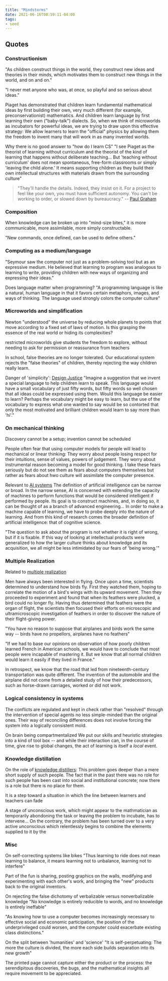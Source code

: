 ```yaml
---
title: "Mindstorms"
date: 2021-06-16T08:59:11-04:00
tags:
- seed
---
```



## Quotes

### Constructionism
"As children construct things in the world, they construct new ideas and theories in their minds, which motivates them to construct new things in the world, and on and on."

"I never met anyone who was, at once, so playful and so serious about ideas."

Piaget has demonstrated that children learn fundamental mathematical ideas by first building their own, very much different (for example, preconservationist) mathematics. And children learn language by first learning their own ("baby-talk") dialects. So, when we think of microworlds as incubators for powerful ideas, we are trying to draw upon this effective strategy: We allow learners to learn the "official" physics by allowing them the freedom to invent many that will work in as many invented worlds.

Why there is no good answer to "how do I learn CS" 
"I see Piaget as the theorist of learning without curriculum and the theorist of the kind of learning that happens without deliberate teaching... But 'teaching without curriculum' does not mean spontaneous, free-form classrooms or simply 'leaving the child alone.' It means supporting children as they build their own intellectual structures with materials drawn from the surrounding culture"

> "They'll handle the details. Indeed, they insist on it. For a project to feel like your own, you must have sufficient autonomy. You can't be working to order, or slowed down by bureaucracy." -- [Paul Graham](http://paulgraham.com/own.html)

### Composition
When knowledge can be broken up into "mind-size bites," it is more communicable, more assimilable, more simply constructable.

"New commands, once defined, can be used to define others."

### Computing as a medium/language
"Seymour saw the computer not just as a problem-solving tool but as an expressive medium. He believed that learning to program was analogous to learning to write, providing children with new ways of organizing and expressing their ideas."

Does language matter when programming?
"A programming language is like a natural, human language in that it favors certain metaphors, images, and ways of thinking. The language used strongly colors the computer culture"

### Microworlds and simplification
Newton "understood" the universe by reducing whole planets to points that move according to a fixed set of laws of motion. Is this grasping the essence of the real world or hiding its complexities?

restricted microworlds give students the freedom to explore, without needing to ask for permission or reassurance from teachers

In school, false theories are no longer tolerated. Our educational system rejects the "false theories" of children, thereby rejecting the way children really learn.

Danger of 'simplicity': [Design Justice](thoughts/Design%20Justice.md)
"Imagine a suggestion that we invent a special language to help children learn to speak. This language would have a small vocabulary of just fifty words, but fifty words so well chosen that all ideas could be expressed using them. Would this language be easier to learn? Perhaps the vocabulary might be easy to learn, but the use of the vocabulary to express what one wanted to say would be so contorted that only the most motivated and brilliant children would learn to say more than 'hi'."

### On mechanical thinking
Discovery cannot be a setup; invention cannot be scheduled

People often fear that using computer models for people will lead to mechanical or linear thinking: They worry about people losing respect for their intuitions, sense of values, powers of judgement. They worry about instrumental reason becoming a model for good thinking. I take these fears seriously but do not see them as fears about computers themselves but rather as fears about hwo culture will assimilate the computer presence.

Relevant to [AI systems](/posts/ai-systems)
The definition of artificial intelligence can be narrow or broad. In the narrow sense, AI is concerned with extending the capacity of machines to perform functions that would be considered intelligent if performed by people. Its goal is to construct machines, and, in doing so, it can be thought of as a branch of advanced engineering... In order to make a machine capable of learning, we have to probe deeply into the nature of learning. And from this kind of research comes the broader definition of artificial intelligence: that of cognitive science.

"The question to ask about the program is not whether it is right of wrong, but if it is fixable. If this way of looking at intellectual products were generalized to how the larger culture thinks about knowledge and its acquisition, we all might be less intimidated by our fears of 'being wrong.'"

### Multiple Realization
Related to [multiple realization](thoughts/multiple%20realization.md)

Men have always been interested in flying. Once upon a time, scientists determined to understand how birds fly. First they watched them, hoping to correlate the motion of a bird's wings with its upward movement. Then they proceeded to experiment and found that when its feathers were plucked, a bird could no longer fly. Having thus determined that feathers were the organ of flight, the scientists then focused their efforts on microscopic and ultramicroscopic investigation of feathers in order to discover the nature of their flight-giving power.

"You have no reason to suppose that airplanes and birds work the same way -- birds have no propellors, airplanes have no feathers"

"If we had to base our opinions on observation of how poorly children learned French in American schools, we would have to conclude that most people were incapable of mastering it. But we know that all normal children would learn it easily if they lived in France."

In retrospect, we know that the road that led from nineteenth-century transportation was quite different. The invention of the automobile and the airplane did not come from a detailed study of how their predecessors, such as horse-drawn carriages, worked or did not work.

### Logical consistency in systems
The conflicts are regulated and kept in check rather than "resolved" through the intervention of special agents no less simple-minded than the original ones. Their way of reconciling differences does not involve forcing the system into a logically consistent mold.

On brain being compartmentalized
We put our skills and heuristic strategies into a kind of tool box -- and while their interaction can, in the course of time, give rise to global changes, the act of learning is itself a *local* event.

### Knowledge distillation
On the role of [knowledge distillers](thoughts/knowledge%20distillation.md): 
This problem goes deeper than a mere short supply of such people. The fact that in the past there was no role for such people has been cast into social and institutional concrete; now there is a role but there is no place for them.

It is a step toward a situation in which the line between learners and teachers can fade

A stage of unconscious work, which might appear to the mathmatician as temporarily abondoning the task or leaving the problem to incubate, has to intervene... On the contrary, the problem has been turned over to a very active unconscious which relentlessly begins to combine the elements supplied to it by the 

### Misc
On self-correcting systems like bikes
"Thus learning to ride does not mean learning to balance, it means learning not to unbalance, learning not to interfere"

Part of the fun is sharing, posting graphics on the walls, modifying and experimenting with each other's work, and bringing the "new" products back to the original inventors.

On rejecting the false dichotomy of verbalizable versus nonverbalizable knowledge
"No knowledge is entirely reducible to words, and no knowledge is entirely ineffable"

"As knowing how to use a computer becomes increasingly necessary to effective social and economic participation, the position of the underprivileged could worsen, and the computer could exacerbate existing class distinctions."

On the split between 'humanities' and 'science'
"It is self-perpetuating: The more the culture is divided, the more each side builds separation into its new growth"

The printed page cannot capture either the product or the process: the serendipitous discoveries, the bugs, and the mathematical insights all require movement to be appreciated.